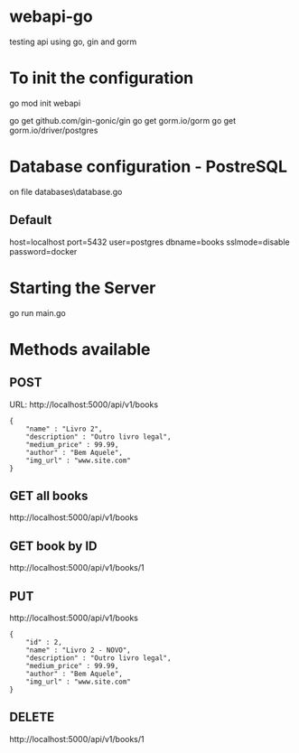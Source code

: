 # webapi-go
testing api using go, gin and gorm


# To init the configuration
go mod init webapi

go get github.com/gin-gonic/gin
go get gorm.io/gorm
go get gorm.io/driver/postgres

# Database configuration - PostreSQL
on file databases\database.go
## Default
host=localhost port=5432 user=postgres dbname=books sslmode=disable password=docker

# Starting the Server
go run main.go

# Methods available
## POST
URL: http://localhost:5000/api/v1/books

```
{
	"name" : "Livro 2",
	"description" : "Outro livro legal",
	"medium_price" : 99.99,
	"author" : "Bem Aquele",
	"img_url" : "www.site.com"
}
```

## GET all books
http://localhost:5000/api/v1/books

## GET book by ID
http://localhost:5000/api/v1/books/1

## PUT
http://localhost:5000/api/v1/books
```
{
	"id" : 2,
	"name" : "Livro 2 - NOVO",
	"description" : "Outro livro legal",
	"medium_price" : 99.99,
	"author" : "Bem Aquele",
	"img_url" : "www.site.com"
}

```
## DELETE
http://localhost:5000/api/v1/books/1